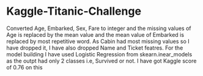 # Kaggle-Titanic-Challenge
Converted Age, Embarked, Sex, Fare to integer and the missing values of Age is replaced by the mean value and the mean value of Embarked is replaced by most repetitive word.
As Cabin had most missing values so I have dropped it, I have also dropped Name and Ticket featres.
For the model building I have used Logistic Regression from skearn.inear_models as the outpt had only 2 classes i.e, Survived or not.
I have got Kaggle score of 0.76 on this
